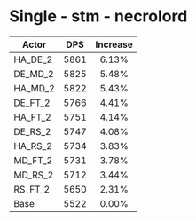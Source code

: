 # Single - stm - necrolord
| Actor | DPS | Increase |
|---|:---:|:---:|
|HA_DE_2|5861|6.13%|
|DE_MD_2|5825|5.48%|
|HA_MD_2|5822|5.43%|
|DE_FT_2|5766|4.41%|
|HA_FT_2|5751|4.14%|
|DE_RS_2|5747|4.08%|
|HA_RS_2|5734|3.83%|
|MD_FT_2|5731|3.78%|
|MD_RS_2|5712|3.44%|
|RS_FT_2|5650|2.31%|
|Base|5522|0.00%|
